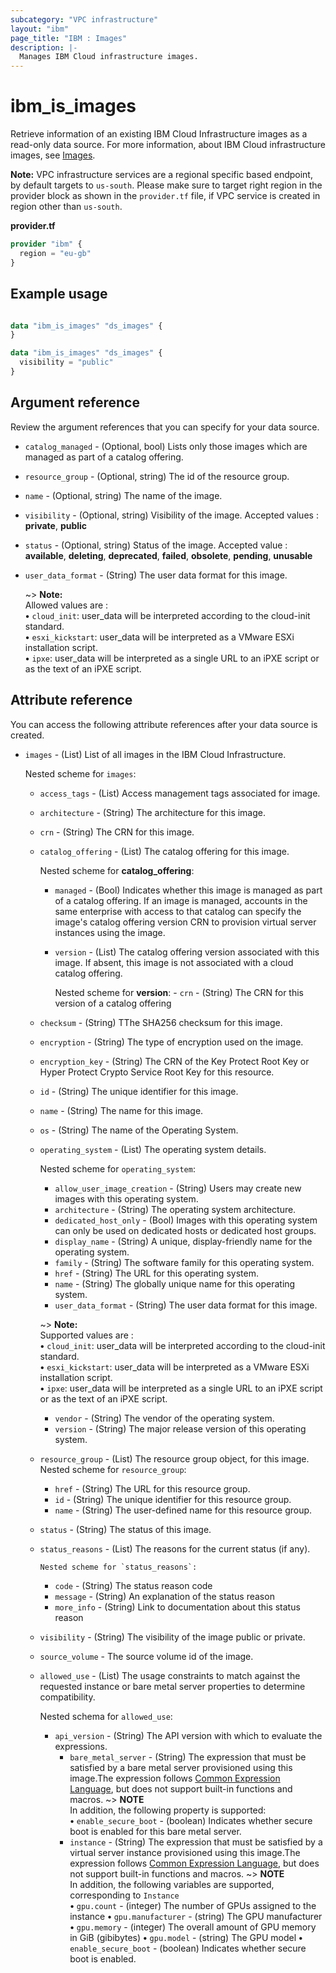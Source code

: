```yaml
---
subcategory: "VPC infrastructure"
layout: "ibm"
page_title: "IBM : Images"
description: |-
  Manages IBM Cloud infrastructure images.
---
```


# ibm_is_images
Retrieve information of an existing IBM Cloud Infrastructure images as a read-only data source. For more information, about IBM Cloud infrastructure images, see [Images](https://cloud.ibm.com/docs/vpc?topic=vpc-about-images).

**Note:** 
VPC infrastructure services are a regional specific based endpoint, by default targets to `us-south`. Please make sure to target right region in the provider block as shown in the `provider.tf` file, if VPC service is created in region other than `us-south`.

**provider.tf**

```terraform
provider "ibm" {
  region = "eu-gb"
}
```

## Example usage

```terraform

data "ibm_is_images" "ds_images" {
}

data "ibm_is_images" "ds_images" {
  visibility = "public"
}

```
## Argument reference

Review the argument references that you can specify for your data source. 

- `catalog_managed` - (Optional, bool) Lists only those images which are managed as part of a catalog offering.
- `resource_group` - (Optional, string) The id of the resource group.
- `name` - (Optional, string) The name of the image.
- `visibility` - (Optional, string) Visibility of the image. Accepted values : **private**, **public**
- `status` - (Optional, string) Status of the image. Accepted value : **available**, **deleting**, **deprecated**, **failed**, **obsolete**, **pending**, **unusable**
- `user_data_format` - (String) The user data format for this image.  
   
    ~> **Note:** </br> Allowed values are : </br>
    **&#x2022;** `cloud_init`: user_data will be interpreted according to the cloud-init standard.</br>
    **&#x2022;** `esxi_kickstart`: user_data will be interpreted as a VMware ESXi installation script.</br>
    **&#x2022;**  `ipxe`: user_data will be interpreted as a single URL to an iPXE script or as the text of an iPXE script.</br>

## Attribute reference
You can access the following attribute references after your data source is created. 

- `images` - (List) List of all images in the IBM Cloud Infrastructure.

  Nested scheme for `images`:
  - `access_tags`  - (List) Access management tags associated for image.
  - `architecture` - (String) The architecture for this image.
  - `crn` - (String) The CRN for this image.
  - `catalog_offering` - (List) The catalog offering for this image.

      Nested scheme for **catalog_offering**:
      - `managed` - (Bool) Indicates whether this image is managed as part of a catalog offering. If an image is managed, accounts in the same enterprise with access to that catalog can specify the image's catalog offering version CRN to provision virtual server instances using the image.
      - `version` - (List) The catalog offering version associated with this image. If absent, this image is not associated with a cloud catalog offering.
      
          Nested scheme for **version**:
            - `crn` - (String) The CRN for this version of a catalog offering
  - `checksum` - (String) TThe SHA256 checksum for this image.
  - `encryption` - (String) The type of encryption used on the image.
  - `encryption_key` - (String) The CRN of the Key Protect Root Key or Hyper Protect Crypto Service Root Key for this resource.
  - `id` - (String) The unique identifier for this image.
  - `name` - (String) The name for this image.
  - `os` - (String) The name of the Operating System.
  - `operating_system` - (List) The operating system details. 
    
      Nested scheme for `operating_system`:
      - `allow_user_image_creation` - (String) Users may create new images with this operating system.
      - `architecture` - (String) The operating system architecture.
      - `dedicated_host_only` - (Bool) Images with this operating system can only be used on dedicated hosts or dedicated host groups.
      - `display_name` - (String) A unique, display-friendly name for the operating system.
      - `family` - (String) The software family for this operating system.
      - `href` - (String) The URL for this operating system.
      - `name` - (String) The globally unique name for this operating system.
      - `user_data_format` - (String) The user data format for this image.
  
      ~> **Note:** </br> Supported values are : </br>
        **&#x2022;** `cloud_init`: user_data will be interpreted according to the cloud-init standard.</br>
        **&#x2022;** `esxi_kickstart`: user_data will be interpreted as a VMware ESXi installation script.</br>
        **&#x2022;**  `ipxe`: user_data will be interpreted as a single URL to an iPXE script or as the text of an iPXE script.</br>
      - `vendor` - (String) The vendor of the operating system.
      - `version` - (String) The major release version of this operating system.
  - `resource_group` - (List) The resource group object, for this image.
      Nested scheme for `resource_group`:
      - `href` - (String) The URL for this resource group.
      - `id` - (String) The unique identifier for this resource group.
      - `name` - (String) The user-defined name for this resource group.
  - `status` - (String) The status of this image.
  - `status_reasons` - (List) The reasons for the current status (if any).

        Nested scheme for `status_reasons`:
      - `code` - (String) The status reason code
      - `message` - (String) An explanation of the status reason
      - `more_info` - (String) Link to documentation about this status reason
  - `visibility` - (String) The visibility of the image public or private.
  - `source_volume` - The source volume id of the image.
  - `allowed_use` - (List) The usage constraints to match against the requested instance or bare metal server properties to determine compatibility.
    
    Nested schema for `allowed_use`:
    - `api_version` - (String) The API version with which to evaluate the expressions.
	  - `bare_metal_server` - (String) The expression that must be satisfied by a bare metal server provisioned using this image.The expression follows [Common Expression Language](https://github.com/google/cel-spec/blob/master/doc/langdef.md), but does not support built-in functions and macros. 
    ~> **NOTE** </br> In addition, the following property is supported: </br>
      **&#x2022;** `enable_secure_boot` - (boolean) Indicates whether secure boot is enabled for this bare metal server.
	  - `instance` - (String) The expression that must be satisfied by a virtual server instance provisioned using this image.The expression follows [Common Expression Language](https://github.com/google/cel-spec/blob/master/doc/langdef.md), but does not support built-in functions and macros. 
    ~> **NOTE** </br> In addition, the following variables are supported, corresponding to `Instance` </br>
       **&#x2022;** `gpu.count` - (integer) The number of GPUs assigned to the instance
       **&#x2022;** `gpu.manufacturer` - (string) The GPU manufacturer
       **&#x2022;** `gpu.memory` - (integer) The overall amount of GPU memory in GiB (gibibytes)
       **&#x2022;** `gpu.model` - (string) The GPU model
       **&#x2022;** `enable_secure_boot` - (boolean) Indicates whether secure boot is enabled.


